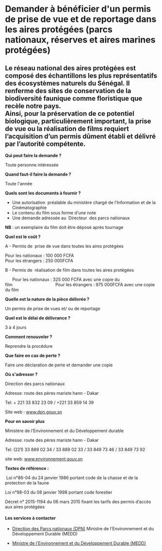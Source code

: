 # Demander à bénéficier d'un permis de prise de vue et de reportage dans les aires protégées (parcs nationaux, réserves et aires marines protégées)

Le réseau national des aires protégées est composé des échantillons les plus représentatifs des écosystèmes naturels du Sénégal. Il renferme des sites de conservation de la biodiversité faunique comme floristique que recèle notre pays.  
Ainsi, pour la préservation de ce potentiel biologique, particulièrement important, la prise de vue ou la réalisation de films requiert l’acquisition d’un permis dûment établi et délivré par l’autorité compétente.
-------------------------------------------------------------------------------------------------------------------------------------------------------------------------------------------------------------------------------------------------------------------------------------------------------------------------------------------------------------------------------------------------------------------------------------------------------------------

**Qui peut faire la demande ?**

Toute personne intéressée

**Quand faut-il faire la demande ?** 

Toute l'année

**Quels sont les documents à fournir ?**

*   Une autorisation  préalable du ministère chargé de l'Information et de la Cinématographie 
*   Le contenu du film sous forme d'une note
*   Une demande adressée au  Directeur  des parcs nationaux

**NB** : un exemplaire du film doit être déposé après tournage

**Quel est le coût ?**

A - Permis de  prise de vue dans toutes les aires protégées  
  
Pour les nationaux : 100 000 FCFA  
Pour les étrangers : 250 000FCFA  
  
B - Permis de  réalisation de film dans toutes les aires protégées   

      Pour les nationaux : 325 000 FCFA avec une copie du film                                    Pour les étrangers : 975 000FCFA avec une copie du film

**Quelle est la nature de la pièce délivrée ?**

Un permis de prise de vues et/ ou de reportage

**Quel est le délai de délivrance ?**

3 à 4 jours

**Comment renouveler ?**  

Reprendre la procédure                                              

**Que faire en cas de perte ?** 

Faire une déclaration de perte et demander une copie                                  

**Où s'adresser ?**  

Direction des parcs nationaux   

Adresse: route des pères mariste hann - Dakar  

Tel: + 221 33 832 23 09 / +221 33 859 14 39  

Site web : www.dpn.gouv.sn

[](../../../services/.md)

**Pour en savoir plus**

Ministère de l’Environnement et du Développement durable

Adresse: route des pères mariste hann - Dakar  

Tel: (221) 33 889 02 34 / 33 889 02 33 / 33 849 73 46 / 33 849 73 92  

site web: www.environnement.gouv.sn

**Textes de référence :**

 Loi n°86-04 du 24 janvier 1986 portant code de la chasse et de la protection de la faune

Loi n°98-03 du 08 janvier 1998 portant code forestier

Décret n° 2015-1194 du 06 mars 2015 fixant les tarifs des permis d’accès aux aires protégées

#### Les services à contacter

*   [Direction des Parcs nationaux (DPN)](../../../services/direction-des-parcs-nationaux-dpn.md) Ministre de l'Environnement et du Développement Durable (MEDD)  
    
*   [Ministre de l'Environnement et du Développement Durable (MEDD)](../../../services/ministre-de-lenvironnement-et-du-developpement-durable-medd.md)